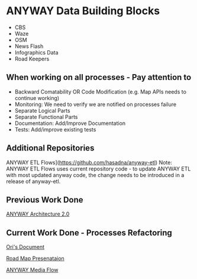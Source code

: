 ANYWAY Data Building Blocks
======================

- CBS
- Waze
- OSM
- News Flash
- Infographics Data
- Road Keepers

When working on all processes - Pay attention to
------------------------------------------------

- Backward Comatability OR Code Modification (e.g. Map APIs needs to continue working)
- Monitoring: We need to verify we are notified on processes failure
- Separate Logical Parts
- Separate Functional Parts
- Documentation: Add/Improve Documentation
- Tests: Add/improve existing tests


Additional Repositories
------------------------------------------------
ANYWAY ETL Flows](https://github.com/hasadna/anyway-etl)
Note: ANYWAY ETL Flows uses current repository code - to update ANYWAY ETL with most updated anyway code, the change needs to be introduced in a release of anyway-etl.


Previous Work Done
------------------
[ANYWAY Architecture 2.0](https://www.dropbox.com/scl/fi/437sduau2rxifuowxvpa4/_-Anyway-2.0-Architecture.paper?dl=0&rlkey=nhi13ne9nhf9r56eexorse6i2)

Current Work Done - Processes Refactoring
-----------------------------------------
[Ori's Document](https://docs.google.com/document/d/1LirLg1u7B3ekvcjetj6LhVExijVqctMZ83fJHUYzlrI/edit?usp=sharing)

[Road Map Presenataion](https://docs.google.com/presentation/d/14jlqKj704GTLKUcfwPGlkDhN_CTbi2-JGwvKIJ5uhnU/edit?usp=sharing)

[ANYWAY Media Flow](https://miro.com/app/board/o9J_lBaKEGU=/)
